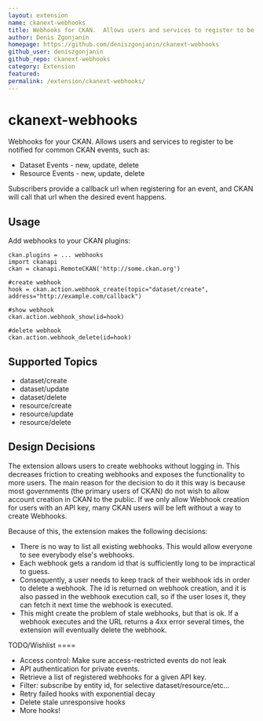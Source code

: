 ```yaml
---
layout: extension
name: ckanext-webhooks
title: Webhooks for CKAN.  Allows users and services to register to be notified for common CKAN events e.g. new/update/delete events for datasets and resources
author: Denis Zgonjanin
homepage: https://github.com/deniszgonjanin/ckanext-webhooks
github_user: deniszgonjanin
github_repo: ckanext-webhooks
category: Extension
featured: 
permalink: /extension/ckanext-webhooks/
---
```



ckanext-webhooks
================

Webhooks for your CKAN. Allows users and services to register to be notified for common CKAN events, such as:

-   Dataset Events - new, update, delete
-   Resource Events - new, update, delete

Subscribers provide a callback url when registering for an event, and CKAN will call that url when the desired event happens.

Usage
-----

Add webhooks to your CKAN plugins:

``` sourceCode
ckan.plugins = ... webhooks
```

``` sourceCode
import ckanapi
ckan = ckanapi.RemoteCKAN('http://some.ckan.org')

#create webhook
hook = ckan.action.webhook_create(topic="dataset/create", address="http://example.com/callback")

#show webhook
ckan.action.webhook_show(id=hook)

#delete webhook
ckan.action.webhook_delete(id=hook)
```

Supported Topics
----------------

-   dataset/create
-   dataset/update
-   dataset/delete
-   resource/create
-   resource/update
-   resource/delete

Design Decisions
----------------

The extension allows users to create webhooks without logging in. This decreases friction to creating webhooks and exposes the functionality to more users. The main reason for the decision to do it this way is because most governments (the primary users of CKAN) do not wish to allow account creation in CKAN to the public. If we only allow Webhook creation for users with an API key, many CKAN users will be left without a way to create Webhooks.

Because of this, the extension makes the following decisions:

-   There is no way to list all existing webhooks. This would allow everyone to see everybody else's webhooks.
-   Each webhook gets a random id that is sufficiently long to be impractical to guess.
-   Consequently, a user needs to keep track of their webhook ids in order to delete a webhook. The id is returned on webhook creation, and it is also passed in the webhook execution call, so if the user loses it, they can fetch it next time the webhook is executed.
-   This might create the problem of stale webhooks, but that is ok. If a webhook executes and the URL returns a 4xx error several times, the extension will eventually delete the webhook.

TODO/Wishlist ====

-   Access control: Make sure access-restricted events do not leak
-   API authentication for private events.
-   Retrieve a list of registered webhooks for a given API key.
-   Filter: subscribe by entity id, for selective dataset/resource/etc...
-   Retry failed hooks with exponential decay
-   Delete stale unresponsive hooks
-   More hooks!


